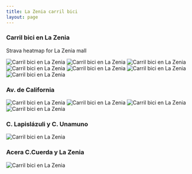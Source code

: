 ```yaml
---
title: La Zenia carril bici
layout: page
---
```


### Carril bici en La Zenia 

Strava heatmap for La Zenia mall

<img class="img-fluid" src="/assets/lazenia/strava-lazenia.png" alt="Carril bici en La Zenia">

<img class="img-fluid" src="/assets/lazenia/g.png" alt="Carril bici en La Zenia">

<img class="img-fluid" src="/assets/lazenia/h.png" alt="Carril bici en La Zenia">

<img class="img-fluid" src="/assets/lazenia/i.png" alt="Carril bici en La Zenia">

<img class="img-fluid" src="/assets/lazenia/j.png" alt="Carril bici en La Zenia">


<img class="img-fluid" src="/assets/lazenia/ay.png" alt="Carril bici en La Zenia">

<img class="img-fluid" src="/assets/lazenia/b.png" alt="Carril bici en La Zenia">


### Av. de California

<img class="img-fluid" src="/assets/lazenia/e.png" alt="Carril bici en La Zenia">

<img class="img-fluid" src="/assets/lazenia/f.png" alt="Carril bici en La Zenia">

<img class="img-fluid" src="/assets/lazenia/c.png" alt="Carril bici en La Zenia">

<img class="img-fluid" src="/assets/lazenia/d.png" alt="Carril bici en La Zenia">



### C. Lapislázuli y C. Unamuno

<img class="img-fluid" src="/assets/lazenia/k.png" alt="Carril bici en La Zenia">

### Acera C.Cuerda y La Zenia

<img class="img-fluid" src="/assets/lazenia/lawalk.png" alt="Carril bici en La Zenia">
